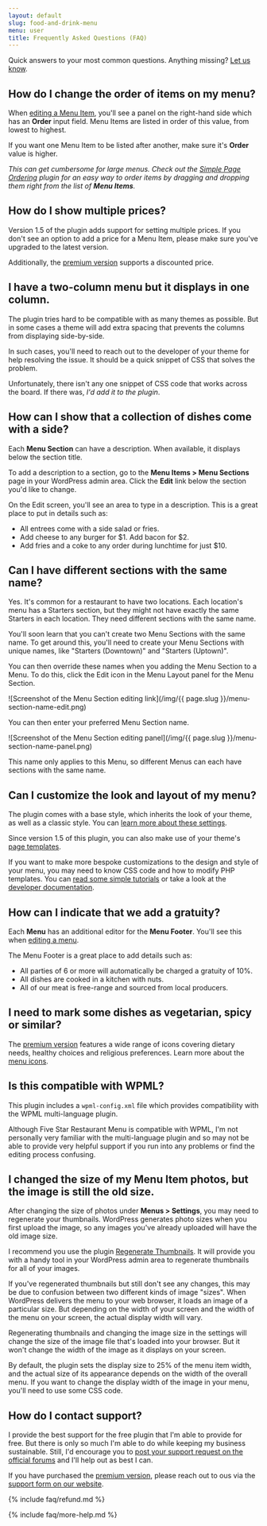 ```yaml
---
layout: default
slug: food-and-drink-menu
menu: user
title: Frequently Asked Questions (FAQ)
---
```

Quick answers to your most common questions. Anything missing? [Let us know](https://www.fivestarplugins.com/support-center/).

## <a name="menu-item-order"></a> How do I change the order of items on my menu?

When [editing a Menu Item](getting-started/create-menu#create-menu-item), you'll see a panel on the right-hand side which has an **Order** input field. Menu Items are listed in order of this value, from lowest to highest.

If you want one Menu Item to be listed after another, make sure it's **Order** value is higher.

*This can get cumbersome for large menus. Check out the [Simple Page Ordering](https://wordpress.org/plugins/simple-page-ordering/) plugin for an easy way to order items by dragging and dropping them right from the list of **Menu Items**.*

## <a name="multiple-prices"></a> How do I show multiple prices?

Version 1.5 of the plugin adds support for setting multiple prices. If you don't see an option to add a price for a Menu Item, please make sure you've upgraded to the latest version.

Additionally, the [premium version](https://www.fivestarplugins.com/plugins/five-star-restaurant-menu/) supports a discounted price.

## <a name="columns-collapsed"></a> I have a two-column menu but it displays in one column.

The plugin tries hard to be compatible with as many themes as possible. But in some cases a theme will add extra spacing that prevents the columns from displaying side-by-side.

In such cases, you'll need to reach out to the developer of your theme for help resolving the issue. It should be a quick snippet of CSS that solves the problem.

Unfortunately, there isn't any one snippet of CSS code that works across the board. If there was, *I'd add it to the plugin*.

## <a name="section-description"></a> How can I show that a collection of dishes come with a side?

Each **Menu Section** can have a description. When available, it displays below the section title.

To add a description to a section, go to the **Menu Items > Menu Sections** page in your WordPress admin area. Click the **Edit** link below the section you'd like to change.

On the Edit screen, you'll see an area to type in a description. This is a great place to put in details such as:

- All entrees come with a side salad or fries.
- Add cheese to any burger for $1. Add bacon for $2.
- Add fries and a coke to any order during lunchtime for just $10.

## <a name="duplicate-section-names"></a> Can I have different sections with the same name?

Yes. It's common for a restaurant to have two locations. Each location's menu has a Starters section, but they might not have exactly the same Starters in each location. They need different sections with the same name.

You'll soon learn that you can't create two Menu Sections with the same name. To get around this, you'll need to create your Menu Sections with unique names, like "Starters (Downtown)" and "Starters (Uptown)".

You can then override these names when you adding the Menu Section to a Menu. To do this, click the Edit icon in the Menu Layout panel for the Menu Section.

![Screenshot of the Menu Section editing link](/img/{{ page.slug }}/menu-section-name-edit.png)

You can then enter your preferred Menu Section name.

![Screenshot of the Menu Section editing panel](/img/{{ page.slug }}/menu-section-name-panel.png)

This name only applies to this Menu, so different Menus can each have sections with the same name.

## <a name="customize"></a> Can I customize the look and layout of my menu?

The plugin comes with a base style, which inherits the look of your theme, as well as a classic style. You can [learn more about these settings](advanced/settings).

Since version 1.5 of this plugin,  you can also make use of your theme's [page templates](advanced/page-templates).

If you want to make more bespoke customizations to the design and style of your menu, you may need to know CSS code and how to modify PHP templates. You can [read some simple tutorials](advanced/complex-layouts) or take a look at the [developer documentation](../developer).

## <a name="footer"></a> How can I indicate that we add a gratuity?

Each **Menu** has an additional editor for the **Menu Footer**. You'll see this when [editing a menu](getting-started/create-menu#create-menu).

The Menu Footer is a great place to add details such as:

- All parties of 6 or more will automatically be charged a gratuity of 10%.
- All dishes are cooked in a kitchen with nuts.
- All of our meat is free-range and sourced from local producers.

## <a name="menu-icons"></a> I need to mark some dishes as vegetarian, spicy or similar?

The [premium version](pro) features a wide range of icons covering dietary needs, healthy choices and religious preferences. Learn more about the [menu icons](pro/menu-icons).


## <a name="wpml"></a> Is this compatible with WPML?

This plugin includes a `wpml-config.xml` file which provides compatibility with the WPML multi-language plugin.

Although Five Star Restaurant Menu is compatible with WPML, I'm not personally very familiar with the multi-language plugin and so may not be able to provide very helpful support if you run into any problems or find the editing process confusing.

## <a name="image-sizes"></a> I changed the size of my Menu Item photos, but the image is still the old size.

After changing the size of photos under **Menus > Settings**, you may need to regenerate your thumbnails. WordPress generates photo sizes when you first upload the image, so any images you've already uploaded will have the old image size.

I recommend you use the plugin <a href="https://wordpress.org/plugins/regenerate-thumbnails/">Regenerate Thumbnails</a>. It will provide you with a handy tool in your WordPress admin area to regenerate thumbnails for all of your images.

If you've regenerated thumbnails but still don't see any changes, this may be due to confusion between two different kinds of image "sizes". When WordPress delivers the menu to your web browser, it loads an image of a particular size. But depending on the width of your screen and the width of the menu on your screen, the actual display width will vary.

Regenerating thumbnails and changing the image size in the settings will change the size of the image file that's loaded into your browser. But it won't change the width of the image as it displays on your screen.

By default, the plugin sets the display size to 25% of the menu item width, and the actual size of its appearance depends on the width of the overall menu. If you want to change the display width of the image in your menu, you'll need to use some CSS code.

## <a name="support"></a> How do I contact support?

I provide the best support for the free plugin that I'm able to provide for free. But there is only so much I'm able to do while keeping my business sustainable. Still, I'd encourage you to [post your support request on the official forums](http://wordpress.org/support/plugin/food-and-drink-menu) and I'll help out as best I can.

If you have purchased the [premium version](pro), please reach out to ous via the [support form on our website](https://www.fivestarplugins.com/support-center/).

{% include faq/refund.md %}

{% include faq/more-help.md %}
